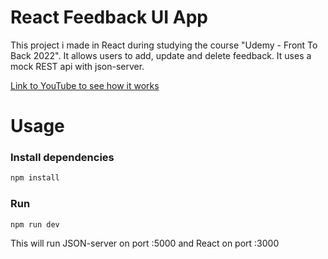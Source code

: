 # React Feedback UI App

This project i made in React during studying the course "Udemy - Front To Back 2022".
It allows users to add, update and delete feedback. It uses a mock REST api with json-server.

[Link to YouTube to see how it works](https://youtu.be/lgDbLF5Fq4U)

# Usage

### Install dependencies

```bash
npm install
```

### Run

```bash
npm run dev
```

This will run JSON-server on port :5000 and React on port :3000
